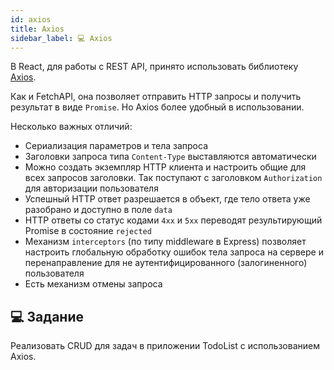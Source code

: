 ```yaml
---
id: axios
title: Axios
sidebar_label: 💻 Axios
---
```


В React, для работы с REST API, принято использовать библиотеку [Axios](https://axios-http.com/docs/intro). 

Как и FetchAPI, она позволяет отправить HTTP запросы и получить результат в виде `Promise`. Но Axios более удобный в использовании. 

Несколько важных отличий:
* Сериализация параметров и тела запроса
* Заголовки запроса типа `Content-Type` выставляются автоматически
* Можно создать экземпляр HTTP клиента и настроить общие для всех запросов заголовки. Так поступают с заголовком `Authorization` для авторизации пользователя
* Успешный HTTP ответ разрешается в объект, где тело ответа уже разобрано и доступно в поле `data`
* HTTP ответы со статус кодами `4xx` и `5xx` переводят результирующий Promise в состояние `rejected`
* Механизм `interceptors` (по типу middleware в Express) позволяет настроить глобальную обработку ошибок тела запроса на сервере и перенаправление для не аутентифицированного (залогиненного) пользователя
* Есть механизм отмены запроса

## 💻 Задание 

Реализовать CRUD для задач в приложении TodoList с использованием Axios.
